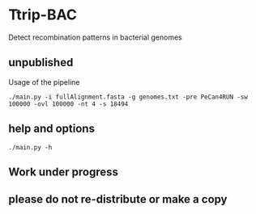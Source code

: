 # Ttrip-BAC
Detect recombination patterns in bacterial genomes

## unpublished

Usage of the pipeline
```
./main.py -i fullAlignment.fasta -g genomes.txt -pre PeCan4RUN -sw 100000 -ovl 100000 -nt 4 -s 18494
```
## help and options 

```
./main.py -h 
```
## Work under progress

## please do not re-distribute or make a copy
